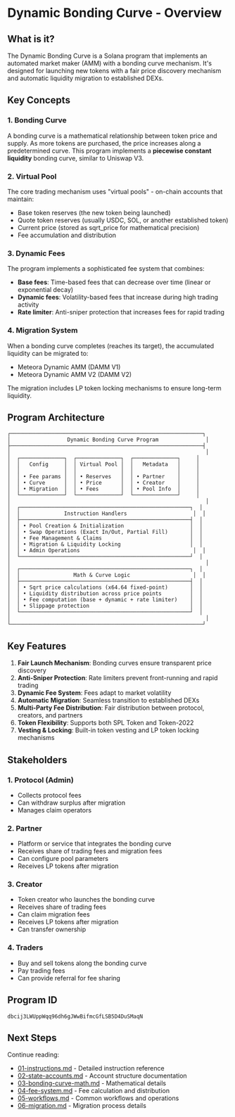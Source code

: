 # Dynamic Bonding Curve - Overview

## What is it?

The Dynamic Bonding Curve is a Solana program that implements an automated market maker (AMM) with a bonding curve mechanism. It's designed for launching new tokens with a fair price discovery mechanism and automatic liquidity migration to established DEXs.

## Key Concepts

### 1. Bonding Curve
A bonding curve is a mathematical relationship between token price and supply. As more tokens are purchased, the price increases along a predetermined curve. This program implements a **piecewise constant liquidity** bonding curve, similar to Uniswap V3.

### 2. Virtual Pool
The core trading mechanism uses "virtual pools" - on-chain accounts that maintain:
- Base token reserves (the new token being launched)
- Quote token reserves (usually USDC, SOL, or another established token)
- Current price (stored as sqrt_price for mathematical precision)
- Fee accumulation and distribution

### 3. Dynamic Fees
The program implements a sophisticated fee system that combines:
- **Base fees**: Time-based fees that can decrease over time (linear or exponential decay)
- **Dynamic fees**: Volatility-based fees that increase during high trading activity
- **Rate limiter**: Anti-sniper protection that increases fees for rapid trading

### 4. Migration System
When a bonding curve completes (reaches its target), the accumulated liquidity can be migrated to:
- Meteora Dynamic AMM (DAMM V1)
- Meteora Dynamic AMM V2 (DAMM V2)

The migration includes LP token locking mechanisms to ensure long-term liquidity.

## Program Architecture

```
┌─────────────────────────────────────────────────────────────┐
│                  Dynamic Bonding Curve Program               │
├─────────────────────────────────────────────────────────────┤
│                                                              │
│  ┌──────────────┐  ┌──────────────┐  ┌──────────────┐     │
│  │   Config     │  │ Virtual Pool │  │   Metadata   │     │
│  │              │  │              │  │              │     │
│  │ • Fee params │  │ • Reserves   │  │ • Partner    │     │
│  │ • Curve      │  │ • Price      │  │ • Creator    │     │
│  │ • Migration  │  │ • Fees       │  │ • Pool Info  │     │
│  └──────────────┘  └──────────────┘  └──────────────┘     │
│                                                              │
│  ┌──────────────────────────────────────────────────────┐  │
│  │              Instruction Handlers                     │  │
│  ├──────────────────────────────────────────────────────┤  │
│  │ • Pool Creation & Initialization                     │  │
│  │ • Swap Operations (Exact In/Out, Partial Fill)       │  │
│  │ • Fee Management & Claims                            │  │
│  │ • Migration & Liquidity Locking                      │  │
│  │ • Admin Operations                                    │  │
│  └──────────────────────────────────────────────────────┘  │
│                                                              │
│  ┌──────────────────────────────────────────────────────┐  │
│  │                 Math & Curve Logic                    │  │
│  ├──────────────────────────────────────────────────────┤  │
│  │ • Sqrt price calculations (x64.64 fixed-point)       │  │
│  │ • Liquidity distribution across price points         │  │
│  │ • Fee computation (base + dynamic + rate limiter)    │  │
│  │ • Slippage protection                                │  │
│  └──────────────────────────────────────────────────────┘  │
│                                                              │
└─────────────────────────────────────────────────────────────┘
```

## Key Features

1. **Fair Launch Mechanism**: Bonding curves ensure transparent price discovery
2. **Anti-Sniper Protection**: Rate limiters prevent front-running and rapid trading
3. **Dynamic Fee System**: Fees adapt to market volatility
4. **Automatic Migration**: Seamless transition to established DEXs
5. **Multi-Party Fee Distribution**: Fair distribution between protocol, creators, and partners
6. **Token Flexibility**: Supports both SPL Token and Token-2022
7. **Vesting & Locking**: Built-in token vesting and LP token locking mechanisms

## Stakeholders

### 1. Protocol (Admin)
- Collects protocol fees
- Can withdraw surplus after migration
- Manages claim operators

### 2. Partner
- Platform or service that integrates the bonding curve
- Receives share of trading fees and migration fees
- Can configure pool parameters
- Receives LP tokens after migration

### 3. Creator
- Token creator who launches the bonding curve
- Receives share of trading fees
- Can claim migration fees
- Receives LP tokens after migration
- Can transfer ownership

### 4. Traders
- Buy and sell tokens along the bonding curve
- Pay trading fees
- Can provide referral for fee sharing

## Program ID

```
dbcij3LWUppWqq96dh6gJWwBifmcGfLSB5D4DuSMaqN
```

## Next Steps

Continue reading:
- [01-instructions.md](./01-instructions.md) - Detailed instruction reference
- [02-state-accounts.md](./02-state-accounts.md) - Account structure documentation
- [03-bonding-curve-math.md](./03-bonding-curve-math.md) - Mathematical details
- [04-fee-system.md](./04-fee-system.md) - Fee calculation and distribution
- [05-workflows.md](./05-workflows.md) - Common workflows and operations
- [06-migration.md](./06-migration.md) - Migration process details
